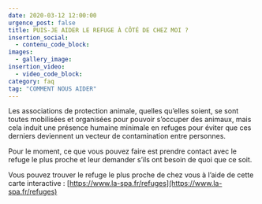 ```yaml
---
date: 2020-03-12 12:00:00
urgence_post: false
title: PUIS-JE AIDER LE REFUGE À CÔTÉ DE CHEZ MOI ?
insertion_social:
  - contenu_code_block:
images:
  - gallery_image:
insertion_video:
  - video_code_block:
category: faq
tag: "COMMENT NOUS AIDER"
---
```


Les associations de protection animale, quelles qu’elles soient, se sont toutes mobilis&eacute;es et organis&eacute;es pour pouvoir s’occuper des animaux, mais cela induit une pr&eacute;sence humaine minimale en refuges pour &eacute;viter que ces derniers deviennent un vecteur de contamination entre personnes.

Pour le moment, ce que vous pouvez faire est prendre contact avec le refuge le plus proche et leur demander s’ils ont besoin de quoi que ce soit.

Vous pouvez trouver le refuge le plus proche de chez vous &agrave; l’aide de cette carte interactive : [https://www.la-spa.fr/refuges](https://www.la-spa.fr/refuges)